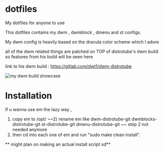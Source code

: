 # dotfiles
My dotfiles for anyone to use


This dotfiles contains my dwm , dwmblock , dmenu and st configs.

My dwm config is heavily based on the dracula color scheme which I adore 

all of the dwm related things are patched on TOP of distrotube's dwm build
so features from his build will be seen here

link to his dwm build : https://gitlab.com/dwt1/dwm-distrotube

![my dwm build showcase](https://cdn.discordapp.com/attachments/809664984187404288/932270436480348250/unknown.png)


# Installation
If u wanna use em the lazy way ,
1) copy em to /opt/ 
~~2) rename em like dwm-distrotube-git dwmblocks-distrotube-git st-distrotube-git dmenu-distrotube-git ~~
step 2 not needed anymore
3) then cd into each one of em and run "sudo make clean install".


** might plan on making an actual install script xd**
